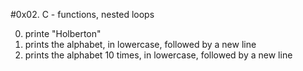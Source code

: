 #0x02. C - functions, nested loops

0. printe "Holberton"
1. prints the alphabet, in lowercase, followed by a new line
2. prints the alphabet 10 times, in lowercase, followed by a new line

